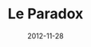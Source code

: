 ---
title: Le Paradox
description: Le Paradox is a fashion magazine that offers a conceptual insight int niche fashion and art. A visionary creative approach aims to provide a strong emotional impact on the readers. I worked with them in the initial design of the project.
client: Le Paradox
skills:
  - Product Design
  - User Experience
  - User Interface
date: 2012-11-28
layout: work
permalink: false
---